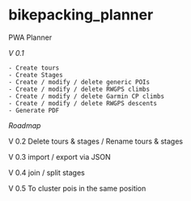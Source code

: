 # bikepacking_planner
PWA Planner

*V 0.1*
    
    - Create tours    
    - Create Stages    
    - Create / modify / delete generic POIs    
    - Create / modify / delete RWGPS climbs    
    - Create / modify / delete Garmin CP climbs    
    - Create / modify / delete RWGPS descents    
    - Generate PDF


_Roadmap_

V 0.2 Delete tours & stages / Rename tours & stages

V 0.3 import / export via JSON

V 0.4 join / split stages

V 0.5 To cluster pois in the same position
